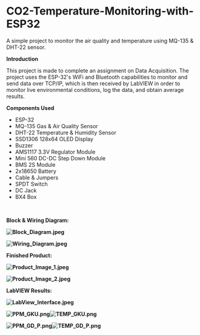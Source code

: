 # CO2-Temperature-Monitoring-with-ESP32

A simple project to monitor the air quality and temperature using MQ-135 & DHT-22 sensor.

**Introduction**

This project is made to complete an assignment on Data Acquisition. The project uses the ESP-32's WiFi and Bluetooth capabilities to monitor and send data over TCP/IP, which is then received by LabVIEW in order to monitor live environmental conditions, log the data, and obtain average results.

**Components Used**

- ESP-32
- MQ-135 Gas & Air Quality Sensor
- DHT-22 Temperature & Humidity Sensor
- SSD1306 128x64 OLED Display
- Buzzer
- AMS1117 3.3V Regulator Module
- Mini 560 DC-DC Step Down Module
- BMS 2S Module
- 2x18650 Battery
- Cable & Jumpers
- SPDT Switch
- DC Jack
- BX4 Box

&nbsp;

**Block & Wiring Diagram:**

**![Block_Diagram.jpeg](https://github.com/RizkiMaulanaP/CO2-Temperature-Monitoring-with-ESP32/blob/main/Images/Block_Diagram.jpeg)**

**![Wiring_Diagram.jpeg](https://github.com/RizkiMaulanaP/CO2-Temperature-Monitoring-with-ESP32/blob/main/Images/Wiring_Diagram.jpeg)**

**Finished Product:**

**![Product_Image_1.jpeg](https://github.com/RizkiMaulanaP/CO2-Temperature-Monitoring-with-ESP32/blob/main/Images/Product_Image_1.jpeg)**

**![Product_Image_2.jpeg](https://github.com/RizkiMaulanaP/CO2-Temperature-Monitoring-with-ESP32/blob/main/Images/Product_Image_2.jpeg)**

**LabVIEW Results:**

**![LabView_Interface.jpeg](https://github.com/RizkiMaulanaP/CO2-Temperature-Monitoring-with-ESP32/blob/main/Images/LabView_Interface.jpeg)**

**![PPM_GKU.png](https://github.com/RizkiMaulanaP/CO2-Temperature-Monitoring-with-ESP32/blob/main/Images/PPM_GKU.png)![TEMP_GKU.png](https://github.com/RizkiMaulanaP/CO2-Temperature-Monitoring-with-ESP32/blob/main/Images/TEMP_GKU.png)**

**![PPM_GD_P.png](https://github.com/RizkiMaulanaP/CO2-Temperature-Monitoring-with-ESP32/blob/main/Images/PPM_GD_P.png)![TEMP_GD_P.png](https://github.com/RizkiMaulanaP/CO2-Temperature-Monitoring-with-ESP32/blob/main/Images/TEMP_GD_P.png)**
